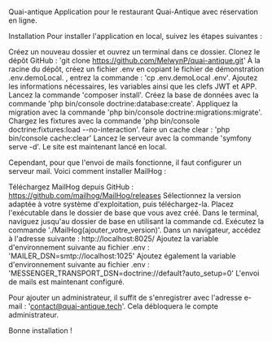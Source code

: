 Quai-antique
Application pour le restaurant Quai-Antique avec réservation en ligne.

Installation
Pour installer l'application en local, suivez les étapes suivantes :

Créez un nouveau dossier et ouvrez un terminal dans ce dossier.
Clonez le dépôt GitHub : 'git clone https://github.com/MelwynP/quai-antique.git'
À la racine du dépôt, créez un fichier .env en copiant le fichier de démonstration .env.demoLocal. , 
entrez la commande : 'cp .env.demoLocal .env'.
Ajoutez les informations nécessaires, les variables ainsi que les clefs JWT et APP.
Lancez la commande 'composer install'.
Créez la base de données avec la commande 'php bin/console doctrine:database:create'.
Appliquez la migration avec la commande 'php bin/console doctrine:migrations:migrate'.
Chargez les fixtures avec la commande 'php bin/console doctrine:fixtures:load --no-interaction'.
faire un cache clear : 'php bin/console cache:clear'
Lancez le serveur avec la commande 'symfony serve -d'.
Le site est maintenant lancé en local.

Cependant, pour que l'envoi de mails fonctionne, il faut configurer un serveur mail. Voici comment installer MailHog :

Téléchargez MailHog depuis GitHub : https://github.com/mailhog/MailHog/releases
Sélectionnez la version adaptée à votre système d'exploitation, puis téléchargez-la.
Placez l'exécutable dans le dossier de base que vous avez créé.
Dans le terminal, naviguez jusqu'au dossier de base en utilisant la commande cd.
Exécutez la commande './MailHog(ajouter_votre_version)'.
Dans un navigateur, accédez à l'adresse suivante : http://localhost:8025/
Ajoutez la variable d'environnement suivante au fichier .env : 'MAILER_DSN=smtp://localhost:1025'
Ajoutez également la variable d'environnement suivante au fichier .env : 'MESSENGER_TRANSPORT_DSN=doctrine://default?auto_setup=0'
L'envoi de mails est maintenant configuré.

Pour ajouter un administrateur, il suffit de s'enregistrer avec l'adresse e-mail : 'contact@quai-antique.tech'. Cela débloquera le compte administrateur.

Bonne installation !